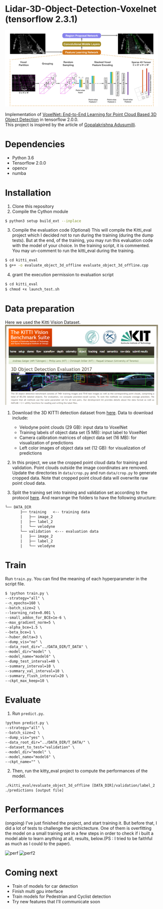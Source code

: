 # Lidar-3D-Object-Detection-Voxelnet (tensorflow 2.3.1)
![Image of Voxelnet Architecture](https://github.com/saha0073/Lidar-3D-Object-Detection-VoxelNet/blob/main/images/pre.png)

Implementation of [VoxelNet: End-to-End Learning for Point Cloud Based 3D Object Detection](https://arxiv.org/abs/1711.06396) in tensorflow 2.0.0. <br>
This project is inspired by the article of [Gopalakrishna Adusumilli](https://towardsdatascience.com/lidar-point-cloud-based-3d-object-detection-implementation-with-colab-part-1-of-2-e3999ea8fdd4).

# Dependencies
* Python 3.6
* Tensorflow 2.0.0
* opencv
* numba

# Installation
1. Clone this repository
2. Compile the Cython module
```bash
$ python3 setup build_ext --inplace
```
3. Compile the evaluation code (Optional)
This will compile the Kitti_eval project which I decided not to run during the training (during the dump tests). But at the end, of the training, you may run this evaluation code with the model of your choice. In the training script, it is commented. You may un-comment to run the kitti_eval during the training.
```bash
$ cd kitti_eval
$ g++ -o evaluate_object_3d_offline evaluate_object_3d_offline.cpp
```
4. grant the execution permission to evaluation script
```bash
$ cd kitti_eval
$ chmod +x launch_test.sh
```
# Data preparation
Here we used the Kitti Vision Dataset. 
![Image of Kitti Dataset](https://github.com/saha0073/Lidar-3D-Object-Detection-VoxelNet/blob/main/images/kitti.PNG)

1. Download the 3D KITTI detection dataset from [here](http://www.cvlibs.net/datasets/kitti/eval_object.php?obj_benchmark=3d). Data to download include:
    * Velodyne point clouds (29 GB): input data to VoxelNet
    * Training labels of object data set (5 MB): input label to VoxelNet
    * Camera calibration matrices of object data set (16 MB): for visualization of predictions
    * Left color images of object data set (12 GB): for visualization of predictions

2. In this project, we use the cropped point cloud data for training and validation. Point clouds outside the image coordinates are removed. Update the directories in `data/crop.py` and run `data/crop.py` to generate cropped data. Note that cropped point cloud data will overwrite raw point cloud data.

2. Split the training set into training and validation set according to the protocol [here](https://xiaozhichen.github.io/files/mv3d/imagesets.tar.gz). And rearrange the folders to have the following structure:
```plain
└── DATA_DIR
       ├── training   <-- training data
       |   ├── image_2
       |   ├── label_2
       |   └── velodyne
       └── validation  <--- evaluation data
       |   ├── image_2
       |   ├── label_2
       |   └── velodyne
```

# Train

Run  `train.py`. You can find the meaning of each hyperparameter in the script file.
```
$ !python train.py \
--strategy="all" \
--n_epochs=160 \
--batch_size=2 \
--learning_rate=0.001 \
--small_addon_for_BCE=1e-6 \
--max_gradient_norm=5 \
--alpha_bce=1.5 \
--beta_bce=1 \
--huber_delta=3 \
--dump_vis="no" \
--data_root_dir="../DATA_DIR/T_DATA" \
--model_dir="model" \
--model_name="model6" \
--dump_test_interval=40 \
--summary_interval=10 \
--summary_val_interval=10 \
--summary_flush_interval=20 \
--ckpt_max_keep=10 \
```

# Evaluate
1. Run `predict.py`.

```
!python predict.py \
--strategy="all" \
--batch_size=2 \
--dump_vis="yes" \
--data_root_dir="../DATA_DIR/T_DATA/" \
--dataset_to_test="validation" \
--model_dir="model" \
--model_name="model6" \
--ckpt_name="" \
```

2. Then, run the kitty_eval project to compute the performances of the model.
```
./kitti_eval/evaluate_object_3d_offline [DATA_DIR]/validation/label_2 ./predictions [output file]
```

# Performances
(ongoing)
I've just finished the project, and start training it. But before that, I did a lot of tests to challenge the archictecture. One of them is overfitting the model on a small training set in a few steps in order to check if i built a model able to learn anything at all, results, below.(PS : I tried to be faithful as much as I could to the paper). 

![perf](https://github.com/steph1793/Voxelnet/blob/master/images/Capture3.PNG)
![perf2](https://github.com/steph1793/Voxelnet/blob/master/images/Capture4.PNG)

# Coming next

* Train of models for car detection
* Finish multi gpu interface
* Train models for Pedestrian and Cyclist detection
* Try new features that I'll communicate soon

